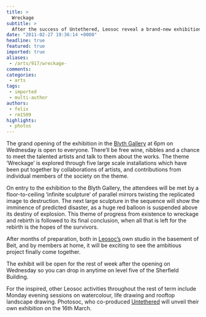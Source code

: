 ```yaml
---
title: >
  Wreckage
subtitle: >
  After the success of Untethered, Leosoc reveal a brand-new exhibition on Wednesday
date: "2011-02-27 19:36:14 +0000"
headline: true
featured: true
imported: true
aliases:
 - /arts/917/wreckage-
comments:
categories:
 - arts
tags:
 - imported
 - multi-author
authors:
 - felix
 - rm1509
highlights:
 - photos
---
```


The grand opening of the exhibition in the [Blyth Gallery](http://www3.imperial.ac.uk/arts/visualart/blythgallery) at 6pm on Wednesday is open to everyone. There’ll be free wine, nibbles and a chance to meet the talented artists and talk to them about the works. The theme ‘Wreckage’ is explored through five large scale installations which have been put together by collaborations of artists, and contributions from individual members of the society on the theme.

On entry to the exhibition to the Blyth Gallery, the attendees will be met by a floor-to-ceiling ‘infinite sculpture‘ of parallel mirrors twisting the replicated image to destruction. The next large sculpture in the sequence will show the imminence of predicted disaster, as a huge red balloon is suspended above its destiny of explosion. This theme of progress from existence to wreckage and rebirth is followed to its final conclusion, when all that is left for the rebirth is the hopes of the survivors.

After months of preparation, both in [Leosoc’s](http://www.union.ic.ac.uk/arts/leonardo/) own studio in the basement of Beit, and by members at home, it will be exciting to see the ambitious project finally come together.

The exhibit will be open for the rest of week after the opening on Wednesday so you can drop in anytime on level five of the Sherfield Building.

For the inspired, other Leosoc activities throughout the rest of term include Monday evening sessions on watercolour, life drawing and rooftop landscape drawing. Photosoc, who co-produced [Untethered](http://felixonline.co.uk/arts/912/untethered/) will unveil their own exhibition on the 16th March.
